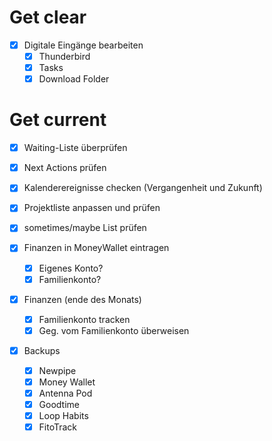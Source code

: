 # Get clear
- [x] Digitale Eingänge bearbeiten
	- [x] Thunderbird
	- [x] Tasks
	- [x] Download Folder

# Get current
- [x] Waiting-Liste überprüfen
- [x] Next Actions prüfen
- [x] Kalenderereignisse checken (Vergangenheit und Zukunft)
- [x] Projektliste anpassen und prüfen
- [x] sometimes/maybe List prüfen

- [x] Finanzen in MoneyWallet eintragen
	- [x] Eigenes Konto? 
	- [x] Familienkonto? 
- [x] Finanzen (ende des Monats)
	- [x] Familienkonto tracken
	- [x] Geg. vom Familienkonto überweisen
- [x] Backups
	- [x] Newpipe
	- [x] Money Wallet
	- [x] Antenna Pod
	- [x] Goodtime
 	- [x] Loop Habits
 	- [x] FitoTrack
